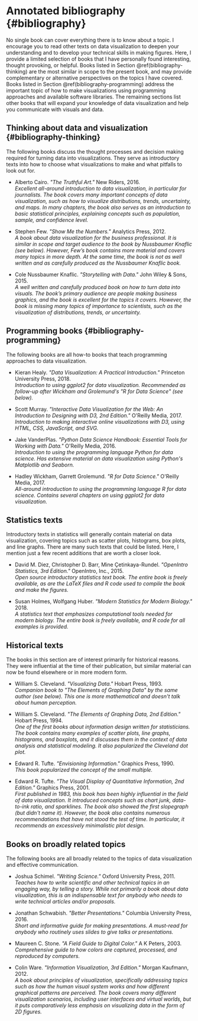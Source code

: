 

# Annotated bibliography {#bibliography}

No single book can cover everything there is to know about a topic. I encourage you to read other texts on data visualization to deepen your understanding and to develop your technical skills in making figures. Here, I provide a limited selection of books that I have personally found interesting, thought provoking, or helpful. Books listed in Section \@ref(bibliography-thinking) are the most similar in scope to the present book, and may provide complementary or alternative perspectives on the topics I have covered. Books listed in Section \@ref(bibliography-programming) address the important topic of how to make visualizations using programming approaches and available software libraries. The remaining sections list other books that will expand your knowledge of data visualization and help you communicate with visuals and data.

## Thinking about data and visualization {#bibliography-thinking}

The following books discuss the thought processes and decision making required for turning data into visualizations. They serve as introductory texts into how to choose what visualizations to make and what pitfalls to look out for. 

* Alberto Cairo. *"The Truthful Art."* New Riders, 2016.  
*Excellent all-around introduction to data visualization, in particular for journalists. The book covers many important concepts of data visualization, such as how to visualize distributions, trends, uncertainty, and maps. In many chapters, the book also serves as an introduction to basic statistical principles, explaining concepts such as population, sample, and confidence level.* 

* Stephen Few. *"Show Me the Numbers."* Analytics Press, 2012.  
*A book about data visualization for the business professional. It is similar in scope and target audience to the book by Nussbaumer Knaflic (see below). However, Few’s book contains more material and covers many topics in more depth. At the same time, the book is not as well written and as carefully produced as the Nussbaumer Knaflic book.*

* Cole Nussbaumer Knaflic. *"Storytelling with Data."* John Wiley & Sons, 2015.  
*A well written and carefully produced book on how to turn data into visuals. The book’s primary audience are people making business graphics, and the book is excellent for the topics it covers. However, the book is missing many topics of importance to scientists, such as the visualization of distributions, trends, or uncertainty.*


## Programming books {#bibliography-programming}

The following books are all how-to books that teach programming approaches to data visualization.

* Kieran Healy. *"Data Visualization: A Practical Introduction."* Princeton University Press, 2018.  
*Introduction to using ggplot2 for data visualization. Recommended as follow-up after Wickham and Grolemund's "R for Data Science" (see below).*

* Scott Murray. *"Interactive Data Visualization for the Web: An Introduction to Designing with D3, 2nd Edition."* O'Reilly Media, 2017.  
*Introduction to making interactive online visualizations with D3, using HTML, CSS, JavaScript, and SVG.*

* Jake VanderPlas. *"Python Data Science Handbook: Essential Tools for Working with Data."* O'Reilly Media, 2016.  
*Introduction to using the programming language Python for data science. Has extensive material on data visualization using Python's Matplotlib and Seaborn.*

* Hadley Wickham, Garrett Grolemund. *"R for Data Science."* O'Reilly Media, 2017.  
*All-around introduction to using the programming language R for data science. Contains several chapters on using ggplot2 for data visualization.*


## Statistics texts

Introductory texts in statistics will generally contain material on data visualization, covering topics such as scatter plots, histograms, box plots, and line graphs. There are many such texts that could be listed. Here, I mention just a few recent additions that are worth a closer look.

* David M. Diez, Christopher D. Barr, Mine Çetinkaya-Rundel. *"OpenIntro Statistics, 3rd Edition."* OpenIntro, Inc., 2015.  
*Open source introductory statistics text book. The entire book is freely available, as are the LaTeX files and R code used to compile the book and make the figures.*

* Susan Holmes, Wolfgang Huber. *"Modern Statistics for Modern Biology."* 2018.  
*A statistics text that emphasizes computational tools needed for modern biology. The entire book is freely available, and R code for all examples is provided.*


## Historical texts

The books in this section are of interest primarily for historical reasons. They were influential at the time of their publication, but similar material can now be found elsewhere or in more modern form.


* William S. Cleveland. *"Visualizing Data."* Hobart Press, 1993.  
*Companion book to "The Elements of Graphing Data" by the same author (see below). This one is more mathematical and doesn't talk about human perception.*

* William S. Cleveland. *"The Elements of Graphing Data, 2nd Edition."* Hobart Press, 1994.  
*One of the first books about information design written for statisticians. The book contains many examples of scatter plots, line graphs, histograms, and boxplots, and it discusses them in the context of data analysis and statistical modeling. It also popularized the Cleveland dot plot.*

* Edward R. Tufte. *"Envisioning Information."* Graphics Press, 1990.  
*This book popularized the concept of the small multiple.*

* Edward R. Tufte. *"The Visual Display of Quantitative Information, 2nd Edition."* Graphics Press, 2001.  
*First published in 1983, this book has been highly influential in the field of data visualization. It introduced concepts such as chart junk, data-to-ink ratio, and sparklines. The book also showed the first slopegraph (but didn't name it). However, the book also contains numerous recommendations that have not stood the test of time. In particular, it recommends an excessively minimalistic plot design.*


## Books on broadly related topics

The following books are all broadly related to the topics of data visualization and effective communication. 

* Joshua Schimel. *"Writing Science."* Oxford University Press, 2011.  
*Teaches how to write scientific and other technical topics in an engaging way, by telling a story. While not primarily a book about data visualization, this is an indispensable text for anybody who needs to write technical articles and/or proposals.*

* Jonathan Schwabish. *"Better Presentations."* Columbia University Press, 2016.  
*Short and informative guide for making presentations. A must-read for anybody who routinely uses slides to give talks or presentations.*

* Maureen C. Stone. *"A Field Guide to Digital Color."* A K Peters, 2003.  
*Comprehensive guide to how colors are captured, processed, and reproduced by computers.*

* Colin Ware. *"Information Visualization, 3rd Edition."* Morgan Kaufmann, 2012.  
*A book about principles of visualization, specifically addressing topics such as how the human visual system works and how different graphical patterns are perceived. The book covers many different visualization scenarios, including user interfaces and virtual worlds, but it puts comparatively less emphasis on visualizing data in the form of 2D figures.*

